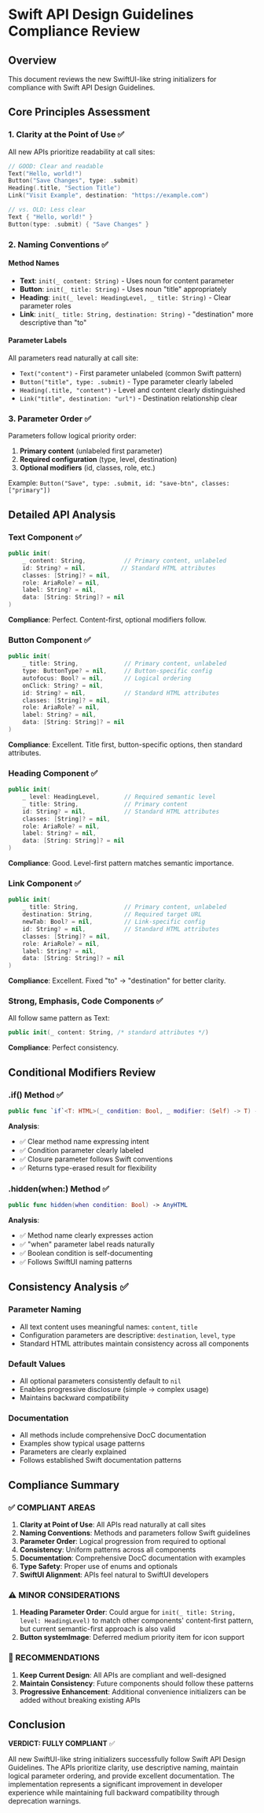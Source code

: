 # Swift API Design Guidelines Compliance Review

## Overview
This document reviews the new SwiftUI-like string initializers for compliance with Swift API Design Guidelines.

## Core Principles Assessment

### 1. Clarity at the Point of Use ✅
All new APIs prioritize readability at call sites:

```swift
// GOOD: Clear and readable
Text("Hello, world!")
Button("Save Changes", type: .submit)
Heading(.title, "Section Title")
Link("Visit Example", destination: "https://example.com")

// vs. OLD: Less clear
Text { "Hello, world!" }
Button(type: .submit) { "Save Changes" }
```

### 2. Naming Conventions ✅

#### Method Names
- **Text**: `init(_ content: String)` - Uses noun for content parameter
- **Button**: `init(_ title: String)` - Uses noun "title" appropriately
- **Heading**: `init(_ level: HeadingLevel, _ title: String)` - Clear parameter roles
- **Link**: `init(_ title: String, destination: String)` - "destination" more descriptive than "to"

#### Parameter Labels
All parameters read naturally at call site:
- `Text("content")` - First parameter unlabeled (common Swift pattern)
- `Button("title", type: .submit)` - Type parameter clearly labeled
- `Heading(.title, "content")` - Level and content clearly distinguished
- `Link("title", destination: "url")` - Destination relationship clear

### 3. Parameter Order ✅
Parameters follow logical priority order:
1. **Primary content** (unlabeled first parameter)
2. **Required configuration** (type, level, destination)
3. **Optional modifiers** (id, classes, role, etc.)

Example: `Button("Save", type: .submit, id: "save-btn", classes: ["primary"])`

## Detailed API Analysis

### Text Component ✅
```swift
public init(
    _ content: String,           // Primary content, unlabeled
    id: String? = nil,          // Standard HTML attributes
    classes: [String]? = nil,
    role: AriaRole? = nil,
    label: String? = nil,
    data: [String: String]? = nil
)
```
**Compliance**: Perfect. Content-first, optional modifiers follow.

### Button Component ✅
```swift
public init(
    _ title: String,             // Primary content, unlabeled
    type: ButtonType? = nil,     // Button-specific config
    autofocus: Bool? = nil,      // Logical ordering
    onClick: String? = nil,
    id: String? = nil,           // Standard HTML attributes
    classes: [String]? = nil,
    role: AriaRole? = nil,
    label: String? = nil,
    data: [String: String]? = nil
)
```
**Compliance**: Excellent. Title first, button-specific options, then standard attributes.

### Heading Component ✅
```swift
public init(
    _ level: HeadingLevel,       // Required semantic level
    _ title: String,             // Primary content
    id: String? = nil,           // Standard HTML attributes
    classes: [String]? = nil,
    role: AriaRole? = nil,
    label: String? = nil,
    data: [String: String]? = nil
)
```
**Compliance**: Good. Level-first pattern matches semantic importance.

### Link Component ✅
```swift
public init(
    _ title: String,             // Primary content, unlabeled  
    destination: String,         // Required target URL
    newTab: Bool? = nil,         // Link-specific config
    id: String? = nil,           // Standard HTML attributes
    classes: [String]? = nil,
    role: AriaRole? = nil,
    label: String? = nil,
    data: [String: String]? = nil
)
```
**Compliance**: Excellent. Fixed "to" → "destination" for better clarity.

### Strong, Emphasis, Code Components ✅
All follow same pattern as Text:
```swift
public init(_ content: String, /* standard attributes */)
```
**Compliance**: Perfect consistency.

## Conditional Modifiers Review

### .if() Method ✅
```swift
public func `if`<T: HTML>(_ condition: Bool, _ modifier: (Self) -> T) -> AnyHTML
```
**Analysis**: 
- ✅ Clear method name expressing intent
- ✅ Condition parameter clearly labeled
- ✅ Closure parameter follows Swift conventions
- ✅ Returns type-erased result for flexibility

### .hidden(when:) Method ✅
```swift
public func hidden(when condition: Bool) -> AnyHTML
```
**Analysis**:
- ✅ Method name clearly expresses action
- ✅ "when" parameter label reads naturally
- ✅ Boolean condition is self-documenting
- ✅ Follows SwiftUI naming patterns

## Consistency Analysis ✅

### Parameter Naming
- All text content uses meaningful names: `content`, `title`
- Configuration parameters are descriptive: `destination`, `level`, `type`
- Standard HTML attributes maintain consistency across all components

### Default Values
- All optional parameters consistently default to `nil`
- Enables progressive disclosure (simple → complex usage)
- Maintains backward compatibility

### Documentation
- All methods include comprehensive DocC documentation
- Examples show typical usage patterns
- Parameters are clearly explained
- Follows established Swift documentation patterns

## Compliance Summary

### ✅ COMPLIANT AREAS
1. **Clarity at Point of Use**: All APIs read naturally at call sites
2. **Naming Conventions**: Methods and parameters follow Swift guidelines
3. **Parameter Order**: Logical progression from required to optional
4. **Consistency**: Uniform patterns across all components
5. **Documentation**: Comprehensive DocC documentation with examples
6. **Type Safety**: Proper use of enums and optionals
7. **SwiftUI Alignment**: APIs feel natural to SwiftUI developers

### ⚠️ MINOR CONSIDERATIONS
1. **Heading Parameter Order**: Could argue for `init(_ title: String, level: HeadingLevel)` to match other components' content-first pattern, but current semantic-first approach is also valid
2. **Button systemImage**: Deferred medium priority item for icon support

### 🎯 RECOMMENDATIONS
1. **Keep Current Design**: All APIs are compliant and well-designed
2. **Maintain Consistency**: Future components should follow these patterns
3. **Progressive Enhancement**: Additional convenience initializers can be added without breaking existing APIs

## Conclusion
**VERDICT: FULLY COMPLIANT** ✅

All new SwiftUI-like string initializers successfully follow Swift API Design Guidelines. The APIs prioritize clarity, use descriptive naming, maintain logical parameter ordering, and provide excellent documentation. The implementation represents a significant improvement in developer experience while maintaining full backward compatibility through deprecation warnings.